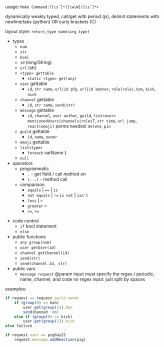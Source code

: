 usage: ```Make Command:?[\s`]*([\w\W])[\s`]*+```

dynamically weakly typed, call/get with period (js), delimit statements with newline/tabs (python) OR curly brackets (C)

layout style: `return_type name(arg_type)`
* types
  * `num`
  * `str`
  * `bool`
  * `id` (long/String)
  * `url` (str)
  * `<type> gettable`
    * `static <type> get(any)`
  * `user` gettable
    * `id`, `str name`, `url|id pfp`, `url|id banner`, `role(role)`, `ban`, `kick`, `nick`
  * `channel` gettable
    * `id`, `str name`, `send(str)`
  * `message` gettable
    * `id`, `channel`, `user author`, `guild`, `list<user> mentionedUsers|channels|roles`?, `str time`, `url jump`, `react(emoji)`
      perms needed: `delete`, `pin`
  * `guild` gettable
    * `id`, `name`, `owner`
  * `emoji` gettable
  * `list<type>`
    * `foreach` varName {
  * `null`
* operators
  * programmatic
    * `.` - get field / call method on
    * `(...)` - method call
  * comparison
    * `equals` | `==` | `is`
    * `not equals` | `!=` `is not` | `isn't`
    * `less` | `<`
    * `greater`  `>`
    * `>=`, `<=`

[//]: # (  * math)

[//]: # (    * `+`, `-`, `*`, `/`, `%`, `^`)
* code control
    * `if` bool statement
    * `else`
* public functions
  * `any group(num)`
  * `user getUser(id)`
  * `channel getChannel(id)`
  * `send(str)`
  * `send(channel.id, str)`
* public vars
  * `message request`
@param input must specify the regex / periodic, name, channel, and code
no regex input: just split by spaces

examples:
```js
if request == request.guild.owner
    if (group(0) == ban)
        user.get(group(1)).ban
        send(banned 'em)
    else if (group(0) == kick)
        user.get(group(1)).kick
else failure
```
```js
if request.user == pigGuy22
    request.message.addReaction(pig)
```
